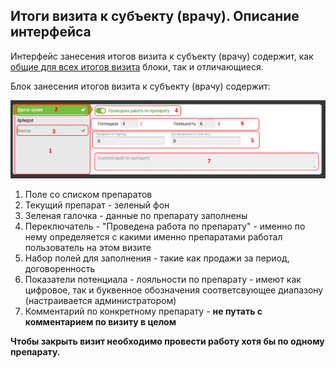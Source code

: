 ## Итоги визита к субъекту (врачу). Описание интерфейса

Интерфейс занесения итогов визита к субъекту (врачу) содержит, 
как [общие для всех итогов визита](rep-visits.md) блоки, так и отличающиеся.

Блок занесения итогов визита к субъекту (врачу) содержит:

![](../images/rep-visits-subject.png)

1. Поле со списком препаратов
2. Текущий препарат - зеленый фон
3. Зеленая галочка - данные по препарату заполнены
4. Переключатель - "Проведена работа по препарату" - именно по нему определяется 
с какими именно препаратами 
работал пользователь на этом визите
5. Набор полей для заполнения - такие как продажи за период, договоренность
6. Показатели потенциала - лояльности по препарату - имеют как цифровое,
так и буквенное обозначения соответсвующее диапазону (настраивается администратором)
7. Комментарий по конкретному препарату - 
**не путать с комментарием по визиту в целом**

**Чтобы закрыть визит необходимо провести работу хотя бы по одному препарату.**
